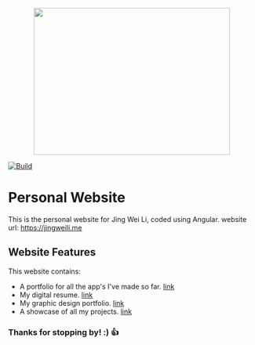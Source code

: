 <p align="center">
  <img width="400" height="300" src="https://jingweili.me/assets/images/resume/logo-objc.png">
</p>

[![Build](https://github.com/ljw980105/jingweili.me/workflows/Build/badge.svg)](https://github.com/ljw980105/jingweili.me/actions)

# Personal Website

This is the personal website for Jing Wei Li, coded using Angular. website url: https://jingweili.me

## Website Features

This website contains:

* A portfolio for all the app's I've made so far. [link](https://jingweili.me/apps) 
* My digital resume. [link](https://jingweili.me/resume)   
* My graphic design portfolio. [link](https://jingweili.me/graphic-design)   
* A showcase of all my projects. [link](https://jingweili.me/projects) 

### Thanks for stopping by! :) :+1:
